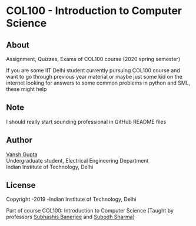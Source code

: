 # COL100 - Introduction to Computer Science

## About
Assignment, Quizzes, Exams of COL100 course (2020 spring semester)

If you are some IIT Delhi student currently pursuing COL100 course and want to go through previous year material or maybe just some kid on the internet looking for answers to some
common problems in python and SML, these might help

## Note
I should really start sounding professional in GitHub README files

## Author
[Vansh Gupta](https://github.com/V-G-spec)  
Undergraduate student, Electrical Engineering Department  
Indian Institute of Technology, Delhi

## License
Copyright -2019 -Indian Institute of Technology, Delhi

Part of course COL100: Introduction to Computer Science (Taught by professors [Subhashis Banerjee](https://www.cse.iitd.ac.in/~suban/) and 
[Subodh Sharma](https://subodhvsharma.github.io/))
